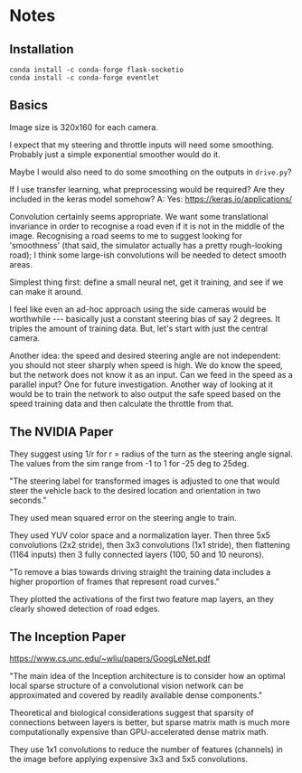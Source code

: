 # Notes

## Installation

```
conda install -c conda-forge flask-socketio
conda install -c conda-forge eventlet
```

## Basics

Image size is 320x160 for each camera.

I expect that my steering and throttle inputs will need some smoothing. Probably just a simple exponential smoother would do it.

Maybe I would also need to do some smoothing on the outputs in `drive.py`?

If I use transfer learning, what preprocessing would be required? Are they included in the keras model somehow?
A: Yes: https://keras.io/applications/

Convolution certainly seems appropriate. We want some translational invariance in order to recognise a road even if it is not in the middle of the image. Recognising a road seems to me to suggest looking for 'smoothness' (that said, the simulator actually has a pretty rough-looking road); I think some large-ish convolutions will be needed to detect smooth areas.

Simplest thing first: define a small neural net, get it training, and see if we can make it around.

I feel like even an ad-hoc approach using the side cameras would be worthwhile --- basically just a constant steering bias of say 2 degrees. It triples the amount of training data. But, let's start with just the central camera.

Another idea: the speed and desired steering angle are not independent: you should not steer sharply when speed is high. We do know the speed, but the network does not know it as an input. Can we feed in the speed as a parallel input? One for future investigation. Another way of looking at it would be to train the network to also output the safe speed based on the speed training data and then calculate the throttle from that.

## The NVIDIA Paper

They suggest using 1/r for r = radius of the turn as the steering angle signal.
The values from the sim range from -1 to 1 for -25 deg to 25deg.

"The steering label for transformed images is adjusted to one that would steer the vehicle back
to the desired location and orientation in two seconds."

They used mean squared error on the steering angle to train.

They used YUV color space and a normalization layer. Then three 5x5 convolutions (2x2 stride), then 3x3 convolutions (1x1 stride), then flattening (1164 inputs) then 3 fully connected layers (100, 50 and 10 neurons). 

"To remove a bias towards driving straight the training data includes a higher proportion of frames
that represent road curves."

They plotted the activations of the first two feature map layers, an they clearly showed detection of road edges.

## The Inception Paper

https://www.cs.unc.edu/~wliu/papers/GoogLeNet.pdf

"The main idea of the Inception architecture is to consider
how an optimal local sparse structure of a convolutional vision
network can be approximated and covered by readily
available dense components."

Theoretical and biological considerations suggest that sparsity of connections between layers is better, but sparse matrix math is much more computationally expensive than GPU-accelerated dense matrix math.

They use 1x1 convolutions to reduce the number of features (channels) in the image before applying expensive 3x3 and 5x5 convolutions.

